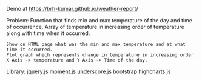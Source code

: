 Demo at https://brh-kumar.github.io/weather-report/

Problem: 
	Function that finds min and max temperature of the day and time of occurrence.
	Array of temperature in increasing order of temperature along with time when it occurred.

	Show on HTML page what was the min and max temperature and at what time it occurred.
	Plot graph which represents change in temperature in increasing order. X Axis -> temperature and Y Axis -> Time of the day.

Library: 
	jquery.js
	moment.js
	underscore.js
	bootstrap
	highcharts.js
